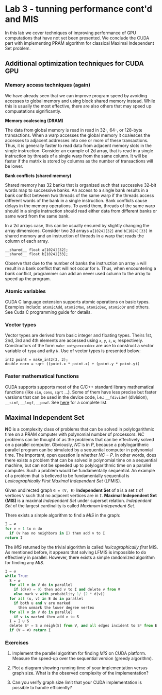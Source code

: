 # Lab 3 - tunning performance cont'd and MIS

In this lab we cover techniques of improving performance of GPU computations that have not yet been presented. We conclude the CUDA part with implementing PRAM algorithm for classical Maximal Independent Set problem.

## Additional optimization techniques for CUDA GPU

### Memory access techniques (again)

We have already seen that we can improve program speed by avoiding accesses to global memory and using block shared memory instead. While this is usually the most effective, there are also others that may speed up compuatations significantly.

**Memory coalescing (DRAM)**

The data from global memory is read in read in 32-, 64-, or 128-byte transactions. When a warp accesses the global memory it coalesces the accesses to adjacent addresses into one or more of these transactions. Thus, it is generally faster to read data from adjacent memory slots in the single instruction. Consider an example of 2d array, that is read in a single instruction by threads of a single warp from the same column. It will be faster if the matrix is stored by columns as the number of transactions will be lower.

**Bank conflicts (shared memory)**

Shared memory has 32 banks that is organized such that successive 32-bit words map to successive banks. An access to a single bank results in a bank conflict between two threads of the same warp if the threads access different words of the bank in a single instruction. Bank conflicts cause delays in the memory operations. To avoid them, threads of the same warp should in a single instruction should read either data from different banks or same word from the same bank. 

In a 2d arrays case, this can be usually ensured by slightly changing the array dimensions. Consider two 2d arrays `a[1024][32]` and `b[1024][33]` in shared memory and an instruction of threads in a warp that reads the column of each array.

```cuda
__shared__ float a[1024][32];
__shared__ float b[1024][33];
```

Observe that due to the number of banks the instruction on array `a` will result in a bank conflict that will not occur for `b`. Thus, when encountering a bank conflict, programmer can add an never used column to the array to speed up the program.

### Atomic variables

CUDA C language extension supports atomic operations on basic types. Examples include: `atomicAdd`, `atomicMax`, `atomicDec`, `atomicOr` and others. See Cuda C programming guide for details.

### Vector types

Vector types are derived from basic integer and floating types. Theirs 1st, 2nd, 3rd and 4th elements are accessed using `x`, `y`, `z`, `w`, respectively.
Constructors of the form `make_<<type>><<N>>` are use to construct a vector variable of `type` and arity `N`. Use of vector types is presented below:
```cuda
int2 point = make_int2(3, 2);
double norm = sqrt ((point.x * point.x) + (point.y * point.y))
```

### Faster mathematical functions 

CUDA supports supports most of the C/C++ standard library mathematical functions (like `sin`, `cons`, `sqrt` ...). Some of them have less precise but faster varsions that can be used in the device code, i.e.: `__fdividef` (division), `__sinf`, `__logf`, `__powf`. See [here](http://docs.nvidia.com/cuda/cuda-c-programming-guide/index.html#intrinsic-functions) for a complete list.

## Maximal Independent Set

**NC** is a complexity class of problems that can be solved in polylogarithmic time on a PRAM computer with polynomial number of processors. *NC* problems can be thought of as the problems that can be effectively solved on a parallel computer. Obviously, *NC* is in *P*, because a polylogarithmic parallel program can be simulated by a sequential computer in polynomial time. The important, open question is whether *NC* = *P*. In other words, does there exists a problem that can be solved in polynomial time on a sequential machine, but can not be speeded up to polylogarithmic time on a parallel computer. Such a problem would be fundamentally sequential. An example of a problem that is believed to be fundamentally sequential is *Lexicographically First Maximal Independent Set* (LFMIS).

Given undirected graph `G = (V, E)` **Independent Set** of `G` is a set `I` of vertices `V` such that no adjacent vertices are in `I`. **Maximal Independent Set (MIS)** is a maximal *Independent Set* under superset relation. *Independent Set* of the largest cardinality is called *Maximum Independent Set*.

There exists a simple algorithm to find a *MIS* in the graph:
```python
I ← ∅
for v = 1 to n do
  if (v has no neighbors in I) then add v to I
return I
```

The *MIS* returned by the trivial algorithm is called *lexicographically first* MIS. As mentioned before, it appears that solving LFMIS is impossible to do effectively in parallel. However, there exists a simple randomized algorithm for finding any *MIS*.

```python
I ← ∅
while True:
  S ← ∅
  for all v in V do in parallel
    if (d(v) = 0) then add v to I and delete v from V
    else mark v with probability 1/ (2 * d(v))
  for all (u, v) in E do in parallel
    if both u and v are marked
      then unmark the lower degree vertex
  for all v in V do in parallel
    if v is marked then add v to S
  I ← I ∪ S
  delete S* = S ∪ neigh(S) from V, and all edges incident to S* from E
  if (V = ∅) return I
```

### Exercises

1. Implement the parallel algorithm for finding *MIS* on CUDA platform. Measure the speed-up over the sequential version (greedy algorithm).

2. Plot a diagram showing running time of your implementation versus graph size. What is the observed complexity of the implementation?

3. Can you verify graph size limit that your CUDA implementation is possible to handle efficiently?
